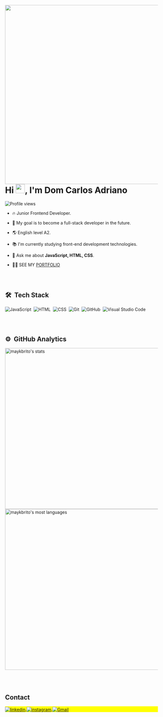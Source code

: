 <img align="right" height="590em" src="https://raw.githubusercontent.com/gist/DomCarlosAdriano/cb9c6183b577a216050fcaf646e31300/raw/57d655ed2835e0ce1fc3cf70e116a1e60603ff02/cartaodevisita.svg"/>

<h1 align="left">Hi <img src="https://raw.githubusercontent.com/kaueMarques/kaueMarques/master/hi.gif" height="30px">, I'm Dom Carlos Adriano</h1>
<p align="left"> <img src="https://komarev.com/ghpvc/?username=DomCarlosAdriano&color=yellow" alt="Profile views" /> </p>

- 🔥 Junior Frontend Developer.

- 🎯 My goal is to become a full-stack developer in the future.

- 🌎 English level A2.

- 📚 I'm currently studying front-end development technologies.

- 💬 Ask me about **JavaScript, HTML, CSS**.

- 👨‍💻 SEE MY [PORTFOLIO](https://domcarlosadriano.github.io/-oficial-Portflioo/)

<br><br>

## 🛠 &nbsp;Tech Stack

![JavaScript](https://img.shields.io/badge/-JavaScript-05122A?style=flat&logo=javascript)&nbsp;
![HTML](https://img.shields.io/badge/-HTML-05122A?style=flat&logo=HTML5)&nbsp;
![CSS](https://img.shields.io/badge/-CSS-05122A?style=flat&logo=CSS3&logoColor=1572B6)&nbsp;
![Git](https://img.shields.io/badge/-Git-05122A?style=flat&logo=git)&nbsp;
![GitHub](https://img.shields.io/badge/-GitHub-05122A?style=flat&logo=github)&nbsp;
![Visual Studio Code](https://img.shields.io/badge/-Visual%20Studio%20Code-05122A?style=flat&logo=visual-studio-code&logoColor=007ACC)&nbsp;

<br><br>

## ⚙️ &nbsp;GitHub Analytics

<p align="left">
<img width="530em" src="https://github-readme-stats.vercel.app/api?username=DomCarlosAdriano&show_icons=true&theme=vision-friendly-dark" alt="maykbrito's stats"/>
<img width="530em" src="https://github-readme-stats.vercel.app/api/top-langs/?username=DomCarlosAdriano&layout=compact&theme=vision-friendly-dark" alt="maykbrito's most languages"/>
</p>
 

<br><br>

## Contact

<p align="left" style="background:yellow">

<a href="https://www.linkedin.com/in/carlos-adriano-600bb2220" target="_blank">
  <img align="center" src="https://img.shields.io/badge/-LInkedin-05122A?style=flat&logo=linkedin" alt="linkedin"/>
</a>
 
<a href="https://www.instagram.com/dom_carlos_adriano/" target="_blank">
 <img align="center" src="https://img.shields.io/badge/-instagram-05122A?style=flat&logo=instagram" alt="instagram"/>
</a>
 
 <a href="mailto:domcarlosadriano@gmail.com" target="_blank">
 <img align="center" src="https://img.shields.io/badge/-Gmail-05122A?style=flat&logo=gmail" alt="Gmail"/>
</a>

</p>

